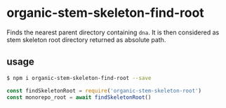 # organic-stem-skeleton-find-root

Finds the nearest parent directory containing `dna`. It is then considered as stem skeleton root directory returned as absolute path.

## usage

```bash
$ npm i organic-stem-skeleton-find-root --save
```

```javascript
const findSkeletonRoot = require('organic-stem-skeleton-root')
const monorepo_root = await findSkeletonRoot()
```